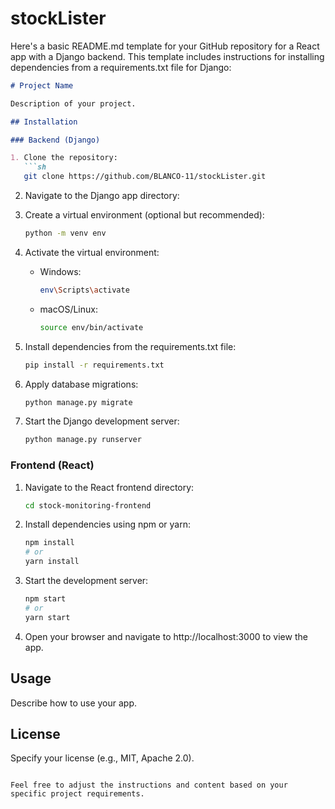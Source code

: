# stockLister
Here's a basic README.md template for your GitHub repository for a React app with a Django backend. This template includes instructions for installing dependencies from a requirements.txt file for Django:

```markdown
# Project Name

Description of your project.

## Installation

### Backend (Django)

1. Clone the repository:
   ```sh
   git clone https://github.com/BLANCO-11/stockLister.git
   ```
2. Navigate to the Django app directory:
   
3. Create a virtual environment (optional but recommended):
   ```sh
   python -m venv env
   ```
4. Activate the virtual environment:
   - Windows:
     ```sh
     env\Scripts\activate
     ```
   - macOS/Linux:
     ```sh
     source env/bin/activate
     ```
5. Install dependencies from the requirements.txt file:
   ```sh
   pip install -r requirements.txt
   ```
6. Apply database migrations:
   ```sh
   python manage.py migrate
   ```
7. Start the Django development server:
   ```sh
   python manage.py runserver
   ```

### Frontend (React)

1. Navigate to the React frontend directory:
   ```sh
   cd stock-monitoring-frontend
   ```
2. Install dependencies using npm or yarn:
   ```sh
   npm install
   # or
   yarn install
   ```
3. Start the development server:
   ```sh
   npm start
   # or
   yarn start
   ```
4. Open your browser and navigate to http://localhost:3000 to view the app.

## Usage

Describe how to use your app.

## License

Specify your license (e.g., MIT, Apache 2.0).
```

Feel free to adjust the instructions and content based on your specific project requirements.
